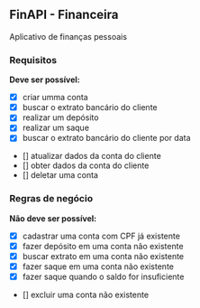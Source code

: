 ## FinAPI - Financeira

Aplicativo de finanças pessoais

### Requisitos

**Deve ser possível:**

- [x] criar umma conta
- [x] buscar o extrato bancário do cliente
- [x] realizar um depósito
- [x] realizar um saque
- [x] buscar o extrato bancário do cliente por data
- [] atualizar dados da conta do cliente
- [] obter dados da conta do cliente
- [] deletar uma conta

### Regras de negócio

**Não deve ser possível:**

- [x] cadastrar uma conta com CPF já existente
- [x] fazer depósito em uma conta não existente
- [x] buscar extrato em uma conta não existente
- [x] fazer saque em uma conta não existente
- [x] fazer saque quando o saldo for insuficiente
- [] excluir uma conta não existente
